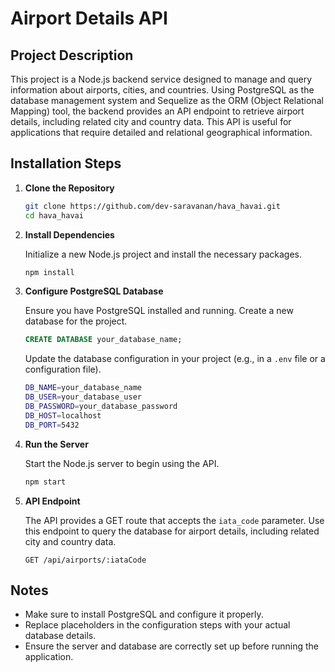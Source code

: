 # Airport Details API

## Project Description

This project is a Node.js backend service designed to manage and query information about airports, cities, and countries. Using PostgreSQL as the database management system and Sequelize as the ORM (Object Relational Mapping) tool, the backend provides an API endpoint to retrieve airport details, including related city and country data. This API is useful for applications that require detailed and relational geographical information.


## Installation Steps

1. **Clone the Repository**

   ```bash
   git clone https://github.com/dev-saravanan/hava_havai.git
   cd hava_havai
   ```

2. **Install Dependencies**

   Initialize a new Node.js project and install the necessary packages.

   ```bash
   npm install
   ```

3. **Configure PostgreSQL Database**

   Ensure you have PostgreSQL installed and running. Create a new database for the project.

   ```sql
   CREATE DATABASE your_database_name;
   ```

   Update the database configuration in your project (e.g., in a `.env` file or a configuration file).

   ```bash
   DB_NAME=your_database_name
   DB_USER=your_database_user
   DB_PASSWORD=your_database_password
   DB_HOST=localhost
   DB_PORT=5432
   ```

4. **Run the Server**

   Start the Node.js server to begin using the API.

   ```bash
   npm start
   ```

5. **API Endpoint**

   The API provides a GET route that accepts the `iata_code` parameter. Use this endpoint to query the database for airport details, including related city and country data.

   ```http
   GET /api/airports/:iataCode
   ```

## Notes

- Make sure to install PostgreSQL and configure it properly.
- Replace placeholders in the configuration steps with your actual database details.
- Ensure the server and database are correctly set up before running the application.
